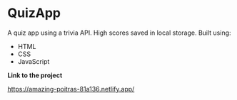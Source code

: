 # QuizApp
A quiz app using a trivia API. High scores saved in local storage.
Built using:

- HTML
- CSS
- JavaScript

**Link to the project**

https://amazing-poitras-81a136.netlify.app/
